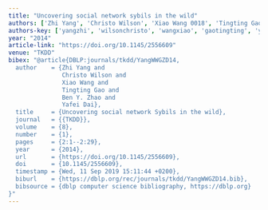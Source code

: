 ```yaml
---
title: "Uncovering social network sybils in the wild"
authors: ['Zhi Yang', 'Christo Wilson', 'Xiao Wang 0018', 'Tingting Gao', 'Ben Y. Zhao', 'Yafei Dai']
authors-key: ['yangzhi', 'wilsonchristo', 'wangxiao', 'gaotingting', 'y.ben', 'daiyafei']
year: "2014"
article-link: "https://doi.org/10.1145/2556609"
venue: "TKDD"
bibex: "@article{DBLP:journals/tkdd/YangWWGZD14,
  author    = {Zhi Yang and
               Christo Wilson and
               Xiao Wang and
               Tingting Gao and
               Ben Y. Zhao and
               Yafei Dai},
  title     = {Uncovering social network Sybils in the wild},
  journal   = {{TKDD}},
  volume    = {8},
  number    = {1},
  pages     = {2:1--2:29},
  year      = {2014},
  url       = {https://doi.org/10.1145/2556609},
  doi       = {10.1145/2556609},
  timestamp = {Wed, 11 Sep 2019 15:11:44 +0200},
  biburl    = {https://dblp.org/rec/journals/tkdd/YangWWGZD14.bib},
  bibsource = {dblp computer science bibliography, https://dblp.org}
}"
---
```

